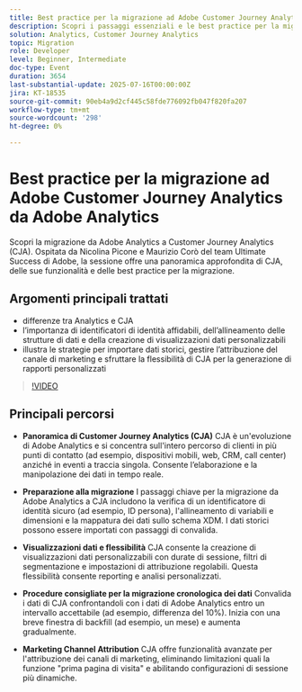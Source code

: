 ```yaml
---
title: Best practice per la migrazione ad Adobe Customer Journey Analytics da Adobe Analytics
description: Scopri i passaggi essenziali e le best practice per la migrazione da Adobe Analytics a Customer Journey Analytics (CJA), tra cui la progettazione dello schema XDM, la mappatura dei dati e la configurazione della visualizzazione dati.
solution: Analytics, Customer Journey Analytics
topic: Migration
role: Developer
level: Beginner, Intermediate
doc-type: Event
duration: 3654
last-substantial-update: 2025-07-16T00:00:00Z
jira: KT-18535
source-git-commit: 90eb4a9d2cf445c58fde776092fb047f820fa207
workflow-type: tm+mt
source-wordcount: '298'
ht-degree: 0%

---
```



# Best practice per la migrazione ad Adobe Customer Journey Analytics da Adobe Analytics

Scopri la migrazione da Adobe Analytics a Customer Journey Analytics (CJA). Ospitata da Nicolina Picone e Maurizio Corò del team Ultimate Success di Adobe, la sessione offre una panoramica approfondita di CJA, delle sue funzionalità e delle best practice per la migrazione.

## Argomenti principali trattati

* differenze tra Analytics e CJA
* l’importanza di identificatori di identità affidabili, dell’allineamento delle strutture di dati e della creazione di visualizzazioni dati personalizzabili
* illustra le strategie per importare dati storici, gestire l’attribuzione del canale di marketing e sfruttare la flessibilità di CJA per la generazione di rapporti personalizzati

>[!VIDEO](https://video.tv.adobe.com/v/3464911/?learn=on&enablevpops)

## Principali percorsi

* **Panoramica di Customer Journey Analytics (CJA)** CJA è un&#39;evoluzione di Adobe Analytics e si concentra sull&#39;intero percorso di clienti in più punti di contatto (ad esempio, dispositivi mobili, web, CRM, call center) anziché in eventi a traccia singola. Consente l’elaborazione e la manipolazione dei dati in tempo reale.

* **Preparazione alla migrazione** I passaggi chiave per la migrazione da Adobe Analytics a CJA includono la verifica di un identificatore di identità sicuro (ad esempio, ID persona), l&#39;allineamento di variabili e dimensioni e la mappatura dei dati sullo schema XDM. I dati storici possono essere importati con passaggi di convalida.

* **Visualizzazioni dati e flessibilità** CJA consente la creazione di visualizzazioni dati personalizzabili con durate di sessione, filtri di segmentazione e impostazioni di attribuzione regolabili. Questa flessibilità consente reporting e analisi personalizzati.

* **Procedure consigliate per la migrazione cronologica dei dati** Convalida i dati di CJA confrontandoli con i dati di Adobe Analytics entro un intervallo accettabile (ad esempio, differenza del 10%). Inizia con una breve finestra di backfill (ad esempio, un mese) e aumenta gradualmente.

* **Marketing Channel Attribution** CJA offre funzionalità avanzate per l&#39;attribuzione dei canali di marketing, eliminando limitazioni quali la funzione &quot;prima pagina di visita&quot; e abilitando configurazioni di sessione più dinamiche.

